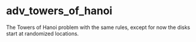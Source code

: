 # adv_towers_of_hanoi
The Towers of Hanoi problem with the same rules, except for now the disks start at randomized locations.

